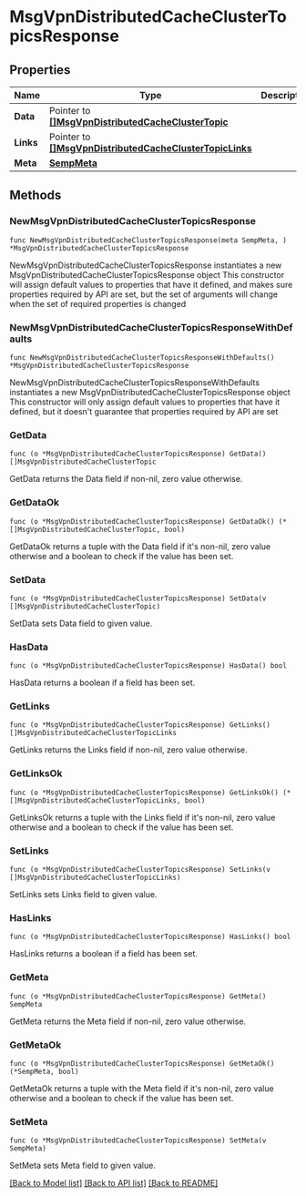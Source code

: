# MsgVpnDistributedCacheClusterTopicsResponse

## Properties

Name | Type | Description | Notes
------------ | ------------- | ------------- | -------------
**Data** | Pointer to [**[]MsgVpnDistributedCacheClusterTopic**](MsgVpnDistributedCacheClusterTopic.md) |  | [optional] 
**Links** | Pointer to [**[]MsgVpnDistributedCacheClusterTopicLinks**](MsgVpnDistributedCacheClusterTopicLinks.md) |  | [optional] 
**Meta** | [**SempMeta**](SempMeta.md) |  | 

## Methods

### NewMsgVpnDistributedCacheClusterTopicsResponse

`func NewMsgVpnDistributedCacheClusterTopicsResponse(meta SempMeta, ) *MsgVpnDistributedCacheClusterTopicsResponse`

NewMsgVpnDistributedCacheClusterTopicsResponse instantiates a new MsgVpnDistributedCacheClusterTopicsResponse object
This constructor will assign default values to properties that have it defined,
and makes sure properties required by API are set, but the set of arguments
will change when the set of required properties is changed

### NewMsgVpnDistributedCacheClusterTopicsResponseWithDefaults

`func NewMsgVpnDistributedCacheClusterTopicsResponseWithDefaults() *MsgVpnDistributedCacheClusterTopicsResponse`

NewMsgVpnDistributedCacheClusterTopicsResponseWithDefaults instantiates a new MsgVpnDistributedCacheClusterTopicsResponse object
This constructor will only assign default values to properties that have it defined,
but it doesn't guarantee that properties required by API are set

### GetData

`func (o *MsgVpnDistributedCacheClusterTopicsResponse) GetData() []MsgVpnDistributedCacheClusterTopic`

GetData returns the Data field if non-nil, zero value otherwise.

### GetDataOk

`func (o *MsgVpnDistributedCacheClusterTopicsResponse) GetDataOk() (*[]MsgVpnDistributedCacheClusterTopic, bool)`

GetDataOk returns a tuple with the Data field if it's non-nil, zero value otherwise
and a boolean to check if the value has been set.

### SetData

`func (o *MsgVpnDistributedCacheClusterTopicsResponse) SetData(v []MsgVpnDistributedCacheClusterTopic)`

SetData sets Data field to given value.

### HasData

`func (o *MsgVpnDistributedCacheClusterTopicsResponse) HasData() bool`

HasData returns a boolean if a field has been set.

### GetLinks

`func (o *MsgVpnDistributedCacheClusterTopicsResponse) GetLinks() []MsgVpnDistributedCacheClusterTopicLinks`

GetLinks returns the Links field if non-nil, zero value otherwise.

### GetLinksOk

`func (o *MsgVpnDistributedCacheClusterTopicsResponse) GetLinksOk() (*[]MsgVpnDistributedCacheClusterTopicLinks, bool)`

GetLinksOk returns a tuple with the Links field if it's non-nil, zero value otherwise
and a boolean to check if the value has been set.

### SetLinks

`func (o *MsgVpnDistributedCacheClusterTopicsResponse) SetLinks(v []MsgVpnDistributedCacheClusterTopicLinks)`

SetLinks sets Links field to given value.

### HasLinks

`func (o *MsgVpnDistributedCacheClusterTopicsResponse) HasLinks() bool`

HasLinks returns a boolean if a field has been set.

### GetMeta

`func (o *MsgVpnDistributedCacheClusterTopicsResponse) GetMeta() SempMeta`

GetMeta returns the Meta field if non-nil, zero value otherwise.

### GetMetaOk

`func (o *MsgVpnDistributedCacheClusterTopicsResponse) GetMetaOk() (*SempMeta, bool)`

GetMetaOk returns a tuple with the Meta field if it's non-nil, zero value otherwise
and a boolean to check if the value has been set.

### SetMeta

`func (o *MsgVpnDistributedCacheClusterTopicsResponse) SetMeta(v SempMeta)`

SetMeta sets Meta field to given value.



[[Back to Model list]](../README.md#documentation-for-models) [[Back to API list]](../README.md#documentation-for-api-endpoints) [[Back to README]](../README.md)


